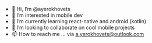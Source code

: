 - 👋 Hi, I’m @ayerokhovets
- 👀 I’m interested in mobile dev
- 🌱 I’m currently learning react-native and android (kotlin)
- 💞️ I’m looking to collaborate on cool mobile projects
- 📫 How to reach me ... via a.yerokhovets@outlook.com

<!---
ayerokhovets/ayerokhovets is a ✨ special ✨ repository because its `README.md` (this file) appears on your GitHub profile.
You can click the Preview link to take a look at your changes.
--->
